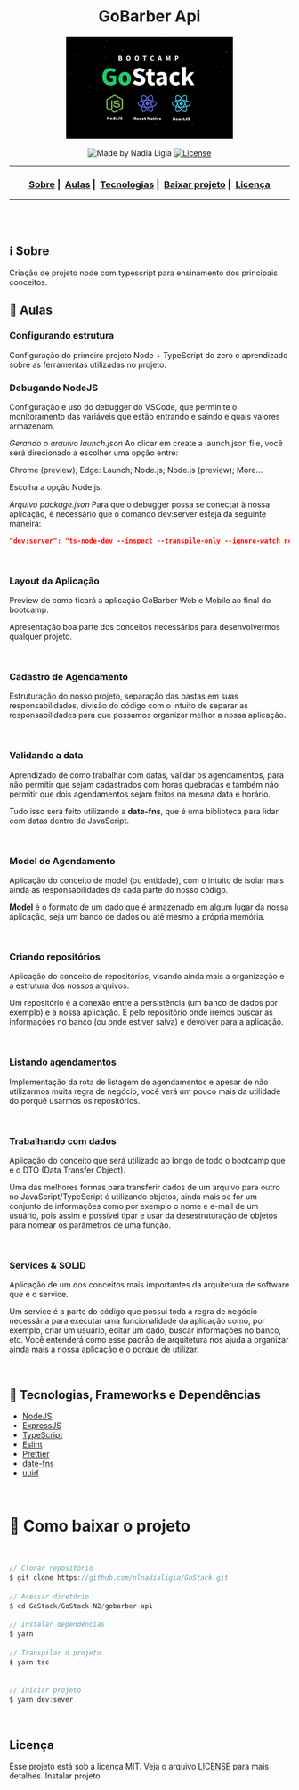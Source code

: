 <h1 align="center">GoBarber Api</h1>
<p align="center">
  <img src="../../assets/logo.jpg" width="300" heigth="300">
</p>


<p align="center">
  <img alt="Made by Nadia Ligia" src="https://img.shields.io/badge/made%20by-Nadia%20Ligia-informational">

  <a href="license.md">
  <img alt="License" src="https://img.shields.io/badge/License-MIT-informational">
  </a>
</p>

___

<h3 align="center">
  <a href="#information_source-sobre">Sobre</a>&nbsp;|&nbsp;
  <a href="#book-aulas">Aulas</a>&nbsp;|&nbsp;
  <a href="#rocket-tecnologias-frameworks-dependencias">Tecnologias</a>&nbsp;|&nbsp;
  <a href="#links">Baixar projeto</a>&nbsp;|&nbsp;
  <a href="#licença">Licença</a>
</h3>

___

<br>
<br>

## :information_source: Sobre

Criação de projeto node com typescript para ensinamento dos principais conceitos.

## :book: Aulas

### Configurando estrutura

Configuração do primeiro projeto Node + TypeScript do zero e aprendizado sobre as ferramentas utilizadas no projeto.
<br>

### Debugando NodeJS

Configuração e uso do debugger do VSCode, que perminite o monitoramento das variáveis que estão entrando e saindo e quais valores armazenam.

*Gerando o arquivo launch.json*
Ao clicar em create a launch.json file, você será direcionado a escolher uma opção entre:

Chrome (preview); Edge: Launch; Node.js; Node.js (preview); More...

Escolha a opção Node.js.

*Arquivo package.json*
Para que o debugger possa se conectar à nossa aplicação, é necessário que o comando dev:server esteja da seguinte maneira:

```json
"dev:server": "ts-node-dev --inspect --transpile-only --ignore-watch node_modules src/server.ts"
```
<br>

### Layout da Aplicação

Preview de como ficará a aplicação GoBarber Web e Mobile ao final do bootcamp.

Apresentação boa parte dos conceitos necessários para desenvolvermos qualquer projeto.

<br>

### Cadastro de Agendamento

 Estruturação do nosso projeto, separação das pastas em suas responsabilidades, divisão do código com o intuito de separar as responsabilidades para que possamos organizar melhor a nossa aplicação.

 <br>

 ### Validando a data

Aprendizado de como trabalhar com datas, validar os agendamentos, para não permitir que sejam cadastrados com horas quebradas e também não permitir que dois agendamentos sejam feitos na mesma data e horário.

Tudo isso será feito utilizando a **date-fns**, que é uma biblioteca para lidar com datas dentro do JavaScript.

<br>

### Model de Agendamento

Aplicação do conceito de model (ou entidade), com o intuito de isolar mais ainda as responsabilidades de cada parte do nosso código.

**Model** é o formato de um dado que é armazenado em algum lugar da nossa aplicação, seja um banco de dados ou até mesmo a própria memória.

<br>

### Criando repositórios

Aplicação do conceito de repositórios, visando ainda mais a organização e a estrutura dos nossos arquivos.

Um repositório é a conexão entre a persistência (um banco de dados por exemplo) e a nossa aplicação. É pelo repositório onde iremos buscar as informações no banco (ou onde estiver salva) e devolver para a aplicação.

<br>

### Listando agendamentos

 Implementação da rota de listagem de agendamentos e apesar de não utilizarmos muita regra de negócio, você verá um pouco mais da utilidade do porquê usarmos os repositórios.

 <br>

 ### Trabalhando com dados

Aplicação do conceito que será utilizado ao longo de todo o bootcamp que é o DTO (Data Transfer Object).

Uma das melhores formas para transferir dados de um arquivo para outro no JavaScript/TypeScript é utilizando objetos, ainda mais se for um conjunto de informações como por exemplo o nome e e-mail de um usuário, pois assim é possível tipar e usar da desestruturação de objetos para nomear os parâmetros de uma função.

<br>

### Services & SOLID

Aplicação de um dos conceitos mais importantes da arquitetura de software que é o service.

Um service é a parte do código que possui toda a regra de negócio necessária para executar uma funcionalidade da aplicação como, por exemplo, criar um usuário, editar um dado, buscar informações no banco, etc. Você entenderá como esse padrão de arquitetura nos ajuda a organizar ainda mais a nossa aplicação e o porque de utilizar.

<br>

## :rocket: Tecnologias, Frameworks e Dependências

- [NodeJS](https://nodejs.org/en/)
- [ExpressJS](https://expressjs.com/pt-br/)
- [TypeScript](https://www.typescriptlang.org/)
- [Eslint](https://eslint.org/)
- [Prettier](https://prettier.io/)
- [date-fns](https://date-fns.org/)
- [uuid](https://www.npmjs.com/package/uuid)

<br>

# :link: Como baixar o projeto

<br>

```js
// Clonar repositório
$ git clone https://github.com/nlnadialigia/GoStack.git

// Acessar diretório
$ cd GoStack/GoStack-N2/gobarber-api

// Instalar dependências
$ yarn

// Transpilar o projeto
$ yarn tsc


// Iniciar projeto
$ yarn dev:sever
```

<br>

## Licença

Esse projeto está sob a licença MIT. Veja o arquivo [LICENSE](../../LICENSE) para mais detalhes.
Instalar projeto
